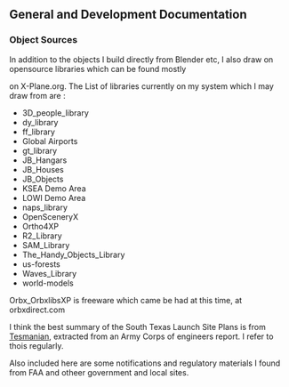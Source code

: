 ## General and Development Documentation



### Object Sources

In addition to the objects I build directly from Blender etc, I also draw on opensource libraries which can be found mostly 

on X-Plane.org. The List of libraries currently on  my system which I may draw from are :

* 3D_people_library
* dy_library
* ff_library
* Global Airports
* gt_library
* JB_Hangars
* JB_Houses
* JB_Objects
* KSEA Demo Area
* LOWI Demo Area
* naps_library
* OpenSceneryX
* Ortho4XP
* R2_Library
* SAM_Library
* The_Handy_Objects_Library
* us-forests
* Waves_Library
* world-models

  

Orbx_OrbxlibsXP is freeware which came be had at this time, at orbxdirect.com

I think the best summary of the South Texas Launch Site Plans is from [Tesmanian](https://www.tesmanian.com/blogs/tesmanian-blog/spacex-launch-site-map), extracted from an Army Corps of engineers report. I refer to thois regularly.

Also included here are some notifications and regulatory materials I found from FAA and otheer government and local sites.
